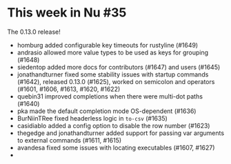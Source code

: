 # This week in Nu #35

The 0.13.0 release!

- homburg added configurable key timeouts for rustyline (#1649)
- andrasio allowed more value types to be used as keys for grouping (#1648)
- siedentop added more docs for contributors (#1647) and users (#1645)
- jonathandturner fixed some stability issues with startup commands (#1642), released 0.13.0 (#1625), worked on semicolon and operators (#1601, #1606, #1613, #1620, #1622)
- quebin31 improved completions when there were multi-dot paths (#1640)
- pka made the default completion mode OS-dependent (#1636)
- BurNiinTRee fixed headerless logic in `to-csv` (#1635)
- casidiablo added a config option to disable the row number (#1623)
- thegedge and jonathandturner added support for passing var arguments to external commands (#1611, #1615)
- avandesa fixed some issues with locating executables (#1607, #1627)
-